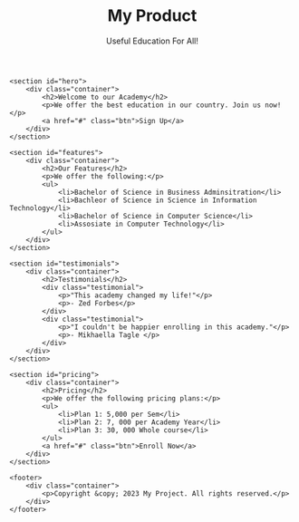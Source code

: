 <!DOCTYPE html>
<html>
<head>
	<title>Educational Endeavors</title>
	<link rel="stylesheet" type="text/css" href="style.css">
</head>
<body>
	<header>
		<h1>My Product</h1>
		<p>Useful Education For All!</p>
	</header>
	
	<section id="hero">
		<div class="container">
			<h2>Welcome to our Academy</h2>
			<p>We offer the best education in our country. Join us now!</p>
			<a href="#" class="btn">Sign Up</a>
		</div>
	</section>
	
	<section id="features">
		<div class="container">
			<h2>Our Features</h2>
			<p>We offer the following:</p>
			<ul>
				<li>Bachelor of Science in Business Adminsitration</li>
				<li>Bachleor of Science in Science in Information Technology</li>
				<li>Bachelor of Science in Computer Science</li>
				<li>Assosiate in Computer Technology</li>
			</ul>
		</div>
	</section>
	
	<section id="testimonials">
		<div class="container">
			<h2>Testimonials</h2>
			<div class="testimonial">
				<p>"This academy changed my life!"</p>
				<p>- Zed Forbes</p>
			</div>
			<div class="testimonial">
				<p>"I couldn't be happier enrolling in this academy."</p>
				<p>- Mikhaella Tagle </p>
			</div>
		</div>
	</section>
	
	<section id="pricing">
		<div class="container">
			<h2>Pricing</h2>
			<p>We offer the following pricing plans:</p>
			<ul>
				<li>Plan 1: 5,000 per Sem</li>
				<li>Plan 2: 7, 000 per Academy Year</li>
				<li>Plan 3: 30, 000 Whole course</li>
			</ul>
			<a href="#" class="btn">Enroll Now</a>
		</div>
	</section>
	
	<footer>
		<div class="container">
			<p>Copyright &copy; 2023 My Project. All rights reserved.</p>
		</div>
	</footer>
</body>
</html>
